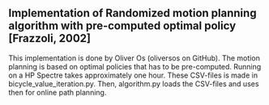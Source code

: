 ## Implementation of Randomized motion planning algorithm with pre-computed optimal policy [Frazzoli, 2002]

This implementation is done by Oliver Os (oliversos on GitHub). The motion planning is based on optimal policies that has to be pre-computed. Running on a HP Spectre takes approximately one hour. These CSV-files is made in bicycle_value_iteration.py. Then, algorithm.py loads the CSV-files and uses then for online path planning.
